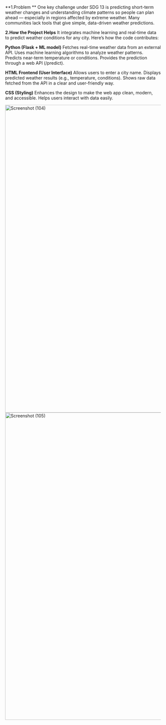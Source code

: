 **1.Problem **
One key challenge under SDG 13 is predicting short-term weather changes and understanding climate patterns so people can plan ahead — especially in regions affected by extreme weather.
Many communities lack tools that give simple, data-driven weather predictions.

**2.How the Project Helps**
It integrates machine learning and real-time data to predict weather conditions for any city.
Here’s how the code contributes:

**Python (Flask + ML model)**
Fetches real-time weather data from an external API.
Uses machine learning algorithms to analyze weather patterns.
Predicts near-term temperature or conditions.
Provides the prediction through a web API (/predict).

**HTML Frontend (User Interface)**
Allows users to enter a city name.
Displays predicted weather results (e.g., temperature, conditions).
Shows raw data fetched from the API in a clear and user-friendly way.

**CSS (Styling)**
Enhances the design to make the web app clean, modern, and accessible.
Helps users interact with data easily.

<img width="1920" height="996" alt="Screenshot (104)" src="https://github.com/user-attachments/assets/427d274e-93b1-4360-8b81-4a8015398805" />
<img width="1920" height="995" alt="Screenshot (105)" src="https://github.com/user-attachments/assets/c9cd7947-afc1-4510-97f7-cc0b8e97c6ee" />

